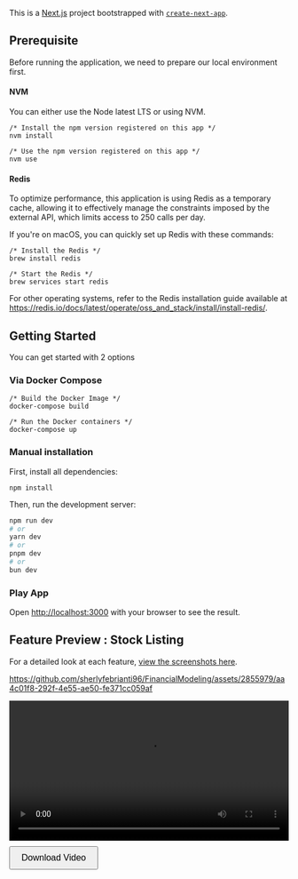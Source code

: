 This is a [Next.js](https://nextjs.org/) project bootstrapped with [`create-next-app`](https://github.com/vercel/next.js/tree/canary/packages/create-next-app).

## Prerequisite

Before running the application, we need to prepare our local environment first.

#### NVM

You can either use the Node latest LTS or using NVM.

```
/* Install the npm version registered on this app */
nvm install

/* Use the npm version registered on this app */
nvm use
```

#### Redis

To optimize performance, this application is using Redis as a temporary cache, allowing it to effectively manage the constraints imposed by the external API, which limits access to 250 calls per day.

If you're on macOS, you can quickly set up Redis with these commands:

```
/* Install the Redis */
brew install redis

/* Start the Redis */
brew services start redis
```

For other operating systems, refer to the Redis installation guide available at https://redis.io/docs/latest/operate/oss_and_stack/install/install-redis/.

## Getting Started

You can get started with 2 options

### Via Docker Compose

```
/* Build the Docker Image */
docker-compose build

/* Run the Docker containers */
docker-compose up
```

### Manual installation

First, install all dependencies:

```
npm install
```

Then, run the development server:

```bash
npm run dev
# or
yarn dev
# or
pnpm dev
# or
bun dev
```

### Play App

Open [http://localhost:3000](http://localhost:3000) with your browser to see the result.

## Feature Preview : Stock Listing

For a detailed look at each feature, [view the screenshots here](./preview/README.md).

https://github.com/sherlyfebrianti96/FinancialModeling/assets/2855979/aa4c01f8-292f-4e55-ae50-fe371cc059af

<video width="100%" controls>
  <source src="./preview/assets/02. Speedup Footage.mp4" type="video/mp4">
  Your browser does not support the video tag.
</video>
<a href="./preview/assets/02. Speedup Footage.mp4" download="02. Speedup Footage.mp4">
  <button style="margin-top: 10px; padding: 10px 20px; font-size: 16px; cursor: pointer;">
    Download Video
  </button>
</a>

